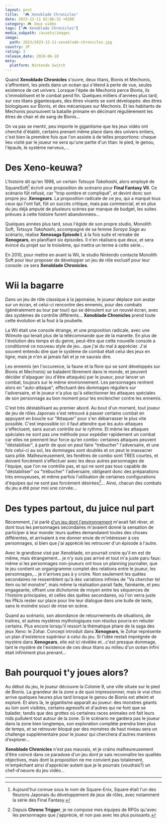 ```yaml
---
layout: post
title:  "🎮 Xenoblade Chronicles"
date: 2023-12-11 02:06:32 +0100
category: 🎮 Jeux vidéo
tags: ["🎮 Xenoblade Chronicles"]
media_subpath: /assets/images
image:
  path: 2023/2023-12-11-xenoblade-chronicles.jpg
country: JP
rating: 3
release_date: 2010-06-10
meta:
  platform: Nintendo Switch
---
```


Quand **Xenoblade Chronicles** s'ouvre, deux titans, Bionis et Mechonis, s'affrontent, les pieds dans un océan qui s'étend à perte de vue, seules existence de cet univers. Lorsque l'épée de Mechonis perce Bionis, ils s'immobilisent et le combat pend fin. Quelques milliers d'années plus tard, sur ces titans gigantesques, des êtres vivants se sont développés: des êtres biologiques sur Bionis, et des mécaniques sur Mechonis. Et les habitants de Mechonis poursuivent la bataille primaire en décimant régulièrement les êtres de chair et de sang de Bionis...

On va pas se mentir, peu importe le gigantisme que les jeux vidéo ont cherché d'établir, certains prenant même place dans des univers entiers, c'est bien la première fois que l'on assiste à de telles proportions: chaque lieu visité par le joueur ne sera qu'une partie d'un titan: le pied, le genou, l'épaule, le système nerveux,...

# Des Xeno-keuwa?

L'histoire dit qu'en 1998, un certain *Tetsuya Takahashi*, alors employé de SquareSoft[^1] écrivit une proposition de scénario pour **Final Fantasy VII**. Ce scénario fût refusé, car "trop sombre et compliqué", et devint donc son propre jeu: **Xenogears**. La proposition radicale de ce jeu, qui a marqué tous ceux qui l'ont fait, fût un succès critique, mais pas commercial, et en plus du jeu déjà amputé de plusieurs scènes par manque de budget, les suites prévues à cette histoire furent abandonnées...

Quelques années plus tard, sous l'égide de son propre studio, Monolith Soft, *Tetsuya Takahashi*, accompagné de sa femme *Soraya Saga* au scénario, réalise **Xenosaga Episode I**, à la fois suite et remake de **Xenogears**, en planifiant six épisodes. Il n'en réalisera que deux, et sera évincé du projet sur le troisième, qui mettra un terme à cette série...

En 2010, pour mettre en avant la Wii, le studio Nintendo contacte Monolith Soft pour leur proposer de développer un jeu de rôle exclusif pour leur console: ce sera **Xenoblade Chronicles**.

# Wii la bagarre

Dans un jeu de rôle classique à la japonaise, le joueur déplace son avatar sur un écran, et celui-ci rencontre des ennemis, pour des combats (généralement au tour par tour) qui se déroulent sur un nouvel écran, avec des systèmes de contrôle différents... **Xenoblade Chronicles** prend toute cette évolution et la fout à la poubelle.

La Wii était une console étrange, et une proposition radicale, avec une Wiimote qui tenait plus de la télécommande que de la manette. En plus de l'évolution des temps et du genre, peut-être que cette nouvelle console a conditionné ce nouveau style de jeu...que j'ai du mal à apprécier. J'ai souvent entendu dire que le système de combat était celui des jeux en ligne, mais je n'en ai jamais fait et je ne saurais dire.

Les ennemis (en l'occurence, la faune et la flore qui se sont développés sur Bionis et Mechonis) se baladent librement dans le monde, et peuvent décider d'alpaguer (ou d'être attaqués) par le joueur, pour lancer un combat, toujours sur le même environnement. Les personnages rentrent alors en "auto-attaque", effectuant des dommages réguliers sur l'adversaire, et le joueur n'a plus qu'à sélectionner les attaques spéciales de son personnage au bon moment pour les enclencher contre les ennemis.

C'est très déstabilisant au premier abord. Au bout d'un moment, tout joueur de jeu de rôles Japonais s'est retrouvé à passer certains combat en appuyant en boucle sur "Attaquer" pour s'en débarrasser le plus vite possible. C'est impossible ici: il faut attendre que les auto-attaques s'effectuent, sans aucun contrôle sur le rythme. Et même les attaques spéciales ne sont pas une méthode pour expédier rapidement un combat car elles ne prennent leur force qu'en combo: certaines attaques peuvent "déstabiliser", à partir de quoi on peut faire "trébucher" l'adversaire, et une fois celui-ci au sol, les dommages sont doublés et on peut le massacrer sans pitié. Malheureusement, les fenêtres de combo sont TRES courtes, et doivent forcément s'effectuer avec les deux autres personnages de l'équipe, que l'on ne contrôle pas, et qui ne sont pas tous capable de "déstabiliser" ou "trébucher" l'adversaire, obligeant donc des préparations très ennuyeuses, et même parfois l'utilisation de certaines configurations d'équipes qui ne sont pas forcément désirées[^2]... Ainsi, chacun des combats du jeu a été pour moi une corvée...

# Des types partout, du juice nul part

Récemment, j'ai parlé [d'un jeu dont l'environnement](/posts/trails-sky-fc-evo/) m'avait fait rêver, et dont tous les personnages secondaires m'avaient donné la sensation de participer à leur monde: leurs quêtes demandaient toutes des choses différentes, et arrivaient à me donner envie de m'intéresser à ces personnages, si bien que j'ai apprécié les retrouver d'un épisode à l'autre.

Avec le grandiose visé par Xenoblade, on pourrait croire qu'il en est de même, mais étrangement... je n'y suis pas arrivé et tout m'a juste paru faux: même si les personnages non-joueurs ont tous un planning journalier, que le jeu contient un organigramme complet des relations entre le joueur, les personnages,... je n'arrives pas à y croire. Non seulement les quêtes secondaires ne ressemblent qu'à des variations infinies de "Va chercher tel item ou tel monstre", mais même la réalisation parait fade, fainéante, et peu engageante, offrant une dichotomie de moyen entre les séquences de l'histoire principales, et celles des quêtes secondaires, où l'on verra juste les PNJs rester sur place pour lire leur dialogue dans une bulle de texte, sans le moindre souci de mise en scène.

Quand au scénario, son abondance de retournements de situations, de traitres, et autres mystères mythologiques non résolus pourra en rebuter certains. Plus encore lorsqu'il ressort la thématique phare de la saga des jeux Xeno: le Zohar. Concept introduit dans **Xenogears**, le Zohar représente un plan d'existence supérieur à celui du jeu. Si l'idée restait imprégnée de mystère dans **Xenogears**, elle est ici révélée et...c'est presque dommage, tant le mystère de l'existence de ces deux titans au milieu d'un océan infini était infiniment plus prenant...

# Bah pourquoi t'y joues alors?

Au début du jeu, le joueur découvre la Colonie 9, une ville située sur le pied de Bionis. La grandeur de la zone a de quoi impressionner, mais le vrai choc arrive quelques heures plus tard lorsque le genou de Bionis est atteint et exploré. Et alors là, le gigantisme apparaît au joueur: des monstres géants au loin sont visibles, certains agressifs et d'autres qui ne font que se balader, tandis que des grottes où certaines races animales ont fait leurs nids pullulent tout autour de la zone. Si le scénario ne gardera pas le joueur dans la zone bien longtemps, son exploration complète prendra bien plus de temps, et se retrouver bloqué par des monstres de haut niveau sera un challenge supplémentaire pour le joueur qui cherchera d'autres manières d'explorer...

**Xenoblade Chronicles** n'est pas mauvais, et je crains malheureusement d'être coincé dans ce paradoxe d'un jeu dont je sais reconnaître les qualités objectives, mais dont la proposition ne me convient pas totalement, m'empêchant ainsi d'apprécier autant que je le pourrais (voudrais?) un chef-d'oeuvre du jeu vidéo...

* * *
[^1]: Aujourd'hui connue sous le nom de Square-Enix, <wiki page="Square (entreprise)">Square</wiki> était l'un des fleurons Japonais du développement de jeux de rôles, avec notamment la série des Final Fantasy.
[^2]: Depuis **Chrono Trigger**, je ne compose mes équipes de RPGs qu'avec les personnages que j'apprécie, et non pas avec les plus puissants.
